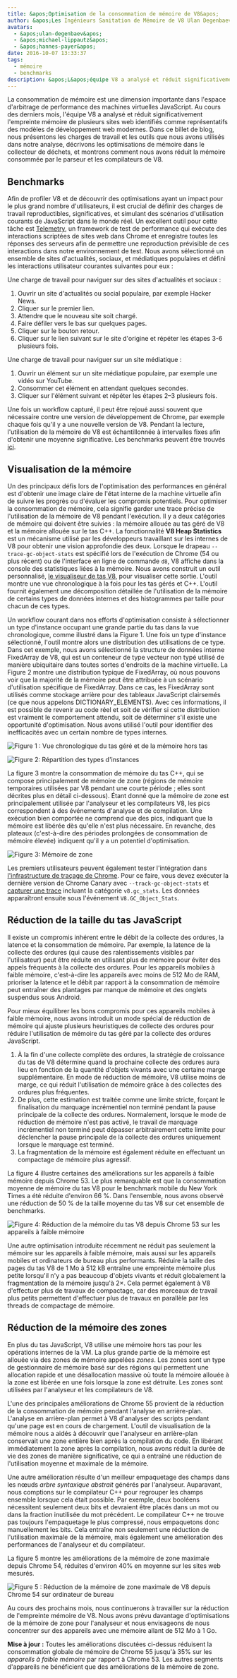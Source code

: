 ```yaml
---
title: &apos;Optimisation de la consommation de mémoire de V8&apos;
author: &apos;Les Ingénieurs Sanitation de Mémoire de V8 Ulan Degenbaev, Michael Lippautz, Hannes Payer, et Toon Verwaest&apos;
avatars:
  - &apos;ulan-degenbaev&apos;
  - &apos;michael-lippautz&apos;
  - &apos;hannes-payer&apos;
date: 2016-10-07 13:33:37
tags:
  - mémoire
  - benchmarks
description: &apos;L&apos;équipe V8 a analysé et réduit significativement l&apos;empreinte mémoire de plusieurs sites web identifiés comme représentatifs des modèles de développement web modernes.&apos;
---
```

La consommation de mémoire est une dimension importante dans l&apos;espace d&apos;arbitrage de performance des machines virtuelles JavaScript. Au cours des derniers mois, l&apos;équipe V8 a analysé et réduit significativement l&apos;empreinte mémoire de plusieurs sites web identifiés comme représentatifs des modèles de développement web modernes. Dans ce billet de blog, nous présentons les charges de travail et les outils que nous avons utilisés dans notre analyse, décrivons les optimisations de mémoire dans le collecteur de déchets, et montrons comment nous avons réduit la mémoire consommée par le parseur et les compilateurs de V8.

<!--truncate-->
## Benchmarks

Afin de profiler V8 et de découvrir des optimisations ayant un impact pour le plus grand nombre d&apos;utilisateurs, il est crucial de définir des charges de travail reproductibles, significatives, et simulant des scénarios d&apos;utilisation courants de JavaScript dans le monde réel. Un excellent outil pour cette tâche est [Telemetry](https://catapult.gsrc.io/telemetry), un framework de test de performance qui exécute des interactions scriptées de sites web dans Chrome et enregistre toutes les réponses des serveurs afin de permettre une reproduction prévisible de ces interactions dans notre environnement de test. Nous avons sélectionné un ensemble de sites d&apos;actualités, sociaux, et médiatiques populaires et défini les interactions utilisateur courantes suivantes pour eux :

Une charge de travail pour naviguer sur des sites d&apos;actualités et sociaux :

1. Ouvrir un site d&apos;actualités ou social populaire, par exemple Hacker News.
1. Cliquer sur le premier lien.
1. Attendre que le nouveau site soit chargé.
1. Faire défiler vers le bas sur quelques pages.
1. Cliquer sur le bouton retour.
1. Cliquer sur le lien suivant sur le site d&apos;origine et répéter les étapes 3-6 plusieurs fois.

Une charge de travail pour naviguer sur un site médiatique :

1. Ouvrir un élément sur un site médiatique populaire, par exemple une vidéo sur YouTube.
1. Consommer cet élément en attendant quelques secondes.
1. Cliquer sur l&apos;élément suivant et répéter les étapes 2–3 plusieurs fois.

Une fois un workflow capturé, il peut être rejoué aussi souvent que nécessaire contre une version de développement de Chrome, par exemple chaque fois qu&apos;il y a une nouvelle version de V8. Pendant la lecture, l&apos;utilisation de la mémoire de V8 est échantillonnée à intervalles fixes afin d&apos;obtenir une moyenne significative. Les benchmarks peuvent être trouvés [ici](https://cs.chromium.org/chromium/src/tools/perf/page_sets/system_health/browsing_stories.py?q=browsing+news&sq=package:chromium&dr=CS&l=11).

## Visualisation de la mémoire

Un des principaux défis lors de l&apos;optimisation des performances en général est d&apos;obtenir une image claire de l&apos;état interne de la machine virtuelle afin de suivre les progrès ou d&apos;évaluer les compromis potentiels. Pour optimiser la consommation de mémoire, cela signifie garder une trace précise de l&apos;utilisation de la mémoire de V8 pendant l&apos;exécution. Il y a deux catégories de mémoire qui doivent être suivies : la mémoire allouée au tas géré de V8 et la mémoire allouée sur le tas C++. La fonctionnalité **V8 Heap Statistics** est un mécanisme utilisé par les développeurs travaillant sur les internes de V8 pour obtenir une vision approfondie des deux. Lorsque le drapeau `--trace-gc-object-stats` est spécifié lors de l&apos;exécution de Chrome (54 ou plus récent) ou de l&apos;interface en ligne de commande `d8`, V8 affiche dans la console des statistiques liées à la mémoire. Nous avons construit un outil personnalisé, [le visualiseur de tas V8](https://mlippautz.github.io/v8-heap-stats/), pour visualiser cette sortie. L&apos;outil montre une vue chronologique à la fois pour les tas gérés et C++. L&apos;outil fournit également une décomposition détaillée de l&apos;utilisation de la mémoire de certains types de données internes et des histogrammes par taille pour chacun de ces types.

Un workflow courant dans nos efforts d&apos;optimisation consiste à sélectionner un type d&apos;instance occupant une grande partie du tas dans la vue chronologique, comme illustré dans la Figure 1. Une fois un type d&apos;instance sélectionné, l&apos;outil montre alors une distribution des utilisations de ce type. Dans cet exemple, nous avons sélectionné la structure de données interne FixedArray de V8, qui est un conteneur de type vecteur non typé utilisé de manière ubiquitaire dans toutes sortes d&apos;endroits de la machine virtuelle. La Figure 2 montre une distribution typique de FixedArray, où nous pouvons voir que la majorité de la mémoire peut être attribuée à un scénario d&apos;utilisation spécifique de FixedArray. Dans ce cas, les FixedArray sont utilisés comme stockage arrière pour des tableaux JavaScript clairsemés (ce que nous appelons DICTIONARY\_ELEMENTS). Avec ces informations, il est possible de revenir au code réel et soit de vérifier si cette distribution est vraiment le comportement attendu, soit de déterminer s&apos;il existe une opportunité d&apos;optimisation. Nous avons utilisé l&apos;outil pour identifier des inefficacités avec un certain nombre de types internes.

![Figure 1 : Vue chronologique du tas géré et de la mémoire hors tas](/_img/optimizing-v8-memory/timeline-view.png)

![Figure 2: Répartition des types d'instances](/_img/optimizing-v8-memory/distribution.png)

La figure 3 montre la consommation de mémoire du tas C++, qui se compose principalement de mémoire de zone (régions de mémoire temporaires utilisées par V8 pendant une courte période ; elles sont décrites plus en détail ci-dessous). Étant donné que la mémoire de zone est principalement utilisée par l'analyseur et les compilateurs V8, les pics correspondent à des événements d'analyse et de compilation. Une exécution bien comportée ne comprend que des pics, indiquant que la mémoire est libérée dès qu'elle n'est plus nécessaire. En revanche, des plateaux (c'est-à-dire des périodes prolongées de consommation de mémoire élevée) indiquent qu'il y a un potentiel d'optimisation.

![Figure 3: Mémoire de zone](/_img/optimizing-v8-memory/zone-memory.png)

Les premiers utilisateurs peuvent également tester l'intégration dans [l'infrastructure de traçage de Chrome](https://www.chromium.org/developers/how-tos/trace-event-profiling-tool). Pour ce faire, vous devez exécuter la dernière version de Chrome Canary avec `--track-gc-object-stats` et [capturer une trace](https://www.chromium.org/developers/how-tos/trace-event-profiling-tool/recording-tracing-runs#TOC-Capture-a-trace-on-Chrome-desktop) incluant la catégorie `v8.gc_stats`. Les données apparaîtront ensuite sous l'événement `V8.GC_Object_Stats`.

## Réduction de la taille du tas JavaScript

Il existe un compromis inhérent entre le débit de la collecte des ordures, la latence et la consommation de mémoire. Par exemple, la latence de la collecte des ordures (qui cause des ralentissements visibles par l'utilisateur) peut être réduite en utilisant plus de mémoire pour éviter des appels fréquents à la collecte des ordures. Pour les appareils mobiles à faible mémoire, c'est-à-dire les appareils avec moins de 512 Mo de RAM, prioriser la latence et le débit par rapport à la consommation de mémoire peut entraîner des plantages par manque de mémoire et des onglets suspendus sous Android.

Pour mieux équilibrer les bons compromis pour ces appareils mobiles à faible mémoire, nous avons introduit un mode spécial de réduction de mémoire qui ajuste plusieurs heuristiques de collecte des ordures pour réduire l'utilisation de mémoire du tas géré par la collecte des ordures JavaScript.

1. À la fin d'une collecte complète des ordures, la stratégie de croissance du tas de V8 détermine quand la prochaine collecte des ordures aura lieu en fonction de la quantité d'objets vivants avec une certaine marge supplémentaire. En mode de réduction de mémoire, V8 utilise moins de marge, ce qui réduit l'utilisation de mémoire grâce à des collectes des ordures plus fréquentes.
1. De plus, cette estimation est traitée comme une limite stricte, forçant le finalisation du marquage incrémentiel non terminé pendant la pause principale de la collecte des ordures. Normalement, lorsque le mode de réduction de mémoire n'est pas activé, le travail de marquage incrémentiel non terminé peut dépasser arbitrairement cette limite pour déclencher la pause principale de la collecte des ordures uniquement lorsque le marquage est terminé.
1. La fragmentation de la mémoire est également réduite en effectuant un compactage de mémoire plus agressif.

La figure 4 illustre certaines des améliorations sur les appareils à faible mémoire depuis Chrome 53. Le plus remarquable est que la consommation moyenne de mémoire du tas V8 pour le benchmark mobile du New York Times a été réduite d'environ 66 %. Dans l'ensemble, nous avons observé une réduction de 50 % de la taille moyenne du tas V8 sur cet ensemble de benchmarks.

![Figure 4: Réduction de la mémoire du tas V8 depuis Chrome 53 sur les appareils à faible mémoire](/_img/optimizing-v8-memory/heap-memory-reduction.png)

Une autre optimisation introduite récemment ne réduit pas seulement la mémoire sur les appareils à faible mémoire, mais aussi sur les appareils mobiles et ordinateurs de bureau plus performants. Réduire la taille des pages du tas V8 de 1 Mo à 512 kB entraîne une empreinte mémoire plus petite lorsqu'il n'y a pas beaucoup d'objets vivants et réduit globalement la fragmentation de la mémoire jusqu'à 2×. Cela permet également à V8 d'effectuer plus de travaux de compactage, car des morceaux de travail plus petits permettent d'effectuer plus de travaux en parallèle par les threads de compactage de mémoire.

## Réduction de la mémoire des zones

En plus du tas JavaScript, V8 utilise une mémoire hors tas pour les opérations internes de la VM. La plus grande partie de la mémoire est allouée via des zones de mémoire appelées _zones_. Les zones sont un type de gestionnaire de mémoire basé sur des régions qui permettent une allocation rapide et une désallocation massive où toute la mémoire allouée à la zone est libérée en une fois lorsque la zone est détruite. Les zones sont utilisées par l'analyseur et les compilateurs de V8.

L'une des principales améliorations de Chrome 55 provient de la réduction de la consommation de mémoire pendant l'analyse en arrière-plan. L'analyse en arrière-plan permet à V8 d'analyser des scripts pendant qu'une page est en cours de chargement. L'outil de visualisation de la mémoire nous a aidés à découvrir que l'analyseur en arrière-plan conservait une zone entière bien après la compilation du code. En libérant immédiatement la zone après la compilation, nous avons réduit la durée de vie des zones de manière significative, ce qui a entraîné une réduction de l'utilisation moyenne et maximale de la mémoire.

Une autre amélioration résulte d'un meilleur empaquetage des champs dans les nœuds _arbre syntaxique abstrait_ générés par l'analyseur. Auparavant, nous comptions sur le compilateur C++ pour regrouper les champs ensemble lorsque cela était possible. Par exemple, deux booléens nécessitent seulement deux bits et devraient être placés dans un mot ou dans la fraction inutilisée du mot précédent. Le compilateur C++ ne trouve pas toujours l'empaquetage le plus compressé, nous empaquetons donc manuellement les bits. Cela entraîne non seulement une réduction de l'utilisation maximale de la mémoire, mais également une amélioration des performances de l'analyseur et du compilateur.

La figure 5 montre les améliorations de la mémoire de zone maximale depuis Chrome 54, réduites d'environ 40% en moyenne sur les sites web mesurés.

![Figure 5 : Réduction de la mémoire de zone maximale de V8 depuis Chrome 54 sur ordinateur de bureau](/_img/optimizing-v8-memory/peak-zone-memory-reduction.png)

Au cours des prochains mois, nous continuerons à travailler sur la réduction de l'empreinte mémoire de V8. Nous avons prévu davantage d'optimisations de la mémoire de zone pour l'analyseur et nous envisageons de nous concentrer sur des appareils avec une mémoire allant de 512 Mo à 1 Go.

**Mise à jour :** Toutes les améliorations discutées ci-dessus réduisent la consommation globale de mémoire de Chrome 55 jusqu'à 35% sur les _appareils à faible mémoire_ par rapport à Chrome 53. Les autres segments d'appareils ne bénéficient que des améliorations de la mémoire de zone.
